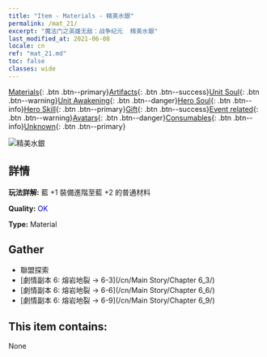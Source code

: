 ```yaml
---
title: "Item - Materials - 精美水銀"
permalink: /mat_21/
excerpt: "魔法门之英雄无敌：战争纪元  精美水銀"
last_modified_at: 2021-06-08
locale: cn
ref: "mat_21.md"
toc: false
classes: wide
---
```

 [Materials](/ItemsCN/){: .btn .btn--primary}[Artifacts](/ItemsCN/Artifacts/){: .btn .btn--success}[Unit Soul](/ItemsCN/UnitSoul/){: .btn .btn--warning}[Unit Awakening](/ItemsCN/UnitAwakening/){: .btn .btn--danger}[Hero Soul](/ItemsCN/HeroSoul/){: .btn .btn--info}[Hero Skill](/ItemsCN/HeroSkill/){: .btn .btn--primary}[Gift](/ItemsCN/Gift/){: .btn .btn--success}[Event related](/ItemsCN/Events/){: .btn .btn--warning}[Avatars](/ItemsCN/Avatars/){: .btn .btn--danger}[Consumables](/ItemsCN/Consumables/){: .btn .btn--info}[Unknown](/ItemsCN/Unknown/){: .btn .btn--primary}

 ![精美水銀](/images/t/i_cailiao_shuiyin1.png)

## 詳情
 **玩法詳解:** 藍 +1 裝備進階至藍 +2 的普通材料

 **Quality:** <span style="color: #0000CD">OK</span>

 **Type:** Material

## Gather

*    聯盟探索 
*    [劇情副本 6: 熔岩地裂 -> 6-3](/cn/Main Story/Chapter 6_3/) 
*    [劇情副本 6: 熔岩地裂 -> 6-6](/cn/Main Story/Chapter 6_6/) 
*    [劇情副本 6: 熔岩地裂 -> 6-9](/cn/Main Story/Chapter 6_9/) 

## This item contains:

  None

